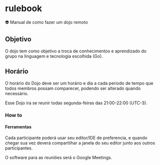 # rulebook
:alien: Manual de como fazer um dojo remoto


## Objetivo

O dojo tem como objetivo a troca de conhecimentos e aprendizado do grupo na linguagem e tecnologia escolhida (Go).

## Horário

O horário do Dojo deve ser um horário e dia a cada periodo de tempo que todos membros possam comparecer, podendo ser alterado quando necessário.

Esse Dojo ira se reunir todas segunda-feiras das 21:00-22:00 (UTC-3).

### How to

#### Ferramentas

Cada participante poderá usar seu editor/IDE de preferencia, e quando chegar sua vez deverá compartilhar a janela do seu editor junto aos outros participantes.

O software para as reuniões será o Google Meetings.
